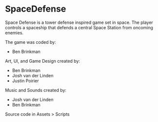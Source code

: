 # SpaceDefense

Space Defense is a tower defense inspired game set in space. The player controls a spaceship that defends a central Space Station from oncoming enemies.

The game was coded by:
* Ben Brinkman

Art, UI, and Game Design created by:
* Ben Brinkman
* Josh van der Linden
* Justin Poirier

Music and Sounds created by:
* Josh van der Linden
* Ben Brinkman

Source code in Assets > Scripts
